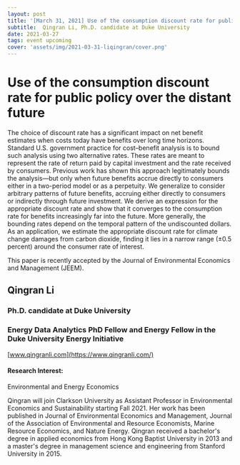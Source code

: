 ```yaml
---
layout: post
title: '[March 31, 2021] Use of the consumption discount rate for public policy over the distant future'
subtitle:  Qingran Li, Ph.D. candidate at Duke University 
date: 2021-03-27
tags: event upcoming
cover: 'assets/img/2021-03-31-liqingran/cover.png'
---
```


# Use of the consumption discount rate for public policy over the distant future

The choice of discount rate has a significant impact on net benefit estimates when costs today have benefits over long time horizons. Standard U.S. government practice for cost–benefit analysis is to bound such analysis using two alternative rates. These rates are meant to represent the rate of return paid by capital investment and the rate received by consumers. Previous work has shown this approach legitimately bounds the analysis—but only when future benefits accrue directly to consumers either in a two-period model or as a perpetuity. We generalize to consider arbitrary patterns of future benefits, accruing either directly to consumers or indirectly through future investment. We derive an expression for the appropriate discount rate and show that it converges to the consumption rate for benefits increasingly far into the future. More generally, the bounding rates depend on the temporal pattern of the undiscounted dollars. As an application, we estimate the appropriate discount rate for climate change damages from carbon dioxide, finding it lies in a narrow range (±0.5 percent) around the consumer rate of interest.

This paper is recently accepted by the Journal of Environmental Economics and Management (JEEM). 

## Qingran Li

### Ph.D. candidate at Duke University

### Energy Data Analytics PhD Fellow and Energy Fellow in the Duke University Energy Initiative

[www.qingranli.com](https://www.qingranli.com/)

#### Research Interest: 
Environmental and Energy Economics

Qingran will join Clarkson University as Assistant Professor in Environmental Economics and Sustainability starting Fall 2021. Her work has been published in Journal of Environmental Economics and Management, Journal of the Association of Environmental and Resource Economists, Marine Resource Economics, and Nature Energy. Qingran received a bachelor's degree in applied economics from Hong Kong Baptist University in 2013 and a master's degree in management science and engineering from Stanford University in 2015.

